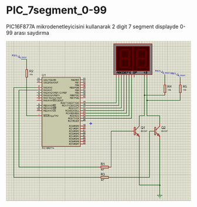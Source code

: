 # PIC_7segment_0-99
 PIC16F877A mikrodenetleyicisini kullanarak 2 digit 7 segment displayde 0-99 arası saydırma

![alt text](https://github.com/RuchanKURT/PIC_7segment_0-99/blob/main/7segment0-99/7segment_0-99.PNG)

